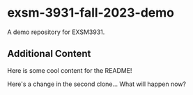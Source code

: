 # exsm-3931-fall-2023-demo
A demo repository for EXSM3931.

## Additional Content
Here is some cool content for the README!

Here's a change in the second clone... What will happen now?